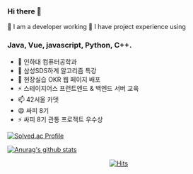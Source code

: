 ### Hi there 👋

💬 I am a developer working
💬 I have project experience using 


### Java, Vue, javascript, Python, C++. 

- 🔭 인하대 컴퓨터공학과
- 🌱 삼성SDS하계 알고리즘 특강
- 👯 현장실습 OKR 웹 페이지 배포
- ⚡ 스테이지어스 프런트엔드 & 백엔드 서버 교육
- 📫 42서울 카뎃
- 😄 싸피 8기
- ⚡ 싸피 8기 관통 프로젝트 우수상
<p></p>


<!--
**joen00/joen00** is a ✨ _special_ ✨ repository because its `README.md` (this file) appears on your GitHub profile.

Here are some ideas to get you started:

- 🔭 I’m currently working on ...
- 🌱 I’m currently learning ...
- 👯 I’m looking to collaborate on ...
- 🤔 I’m looking for help with ...
- 💬 Ask me about ...
- 📫 How to reach me: ...
- 😄 Pronouns: ...
- ⚡ Fun fact: ...
-->
[![Solved.ac Profile](http://mazassumnida.wtf/api/v2/generate_badge?boj=joen00)](https://solved.ac/joen00/)



[![Anurag's github stats](https://github-readme-stats.vercel.app/api?username=joen00)](https://github.com/anuraghazra/github-readme-stats)

<div align=center>
	
[![Hits](https://hits.seeyoufarm.com/api/count/incr/badge.svg?url=https%3A%2F%2Fgithub.com%2Fjoen00)](https://hits.seeyoufarm.com) 
	
  </div>
